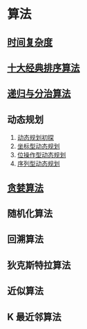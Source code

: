 # 算法

## [时间复杂度](./md/01.md)

## [十大经典排序算法](./md/02.md)

## [递归与分治算法](./md/05.md)

## 动态规划

1. [动态规划初探](./md/06.md)
2. [坐标型动态规划](./md/07.md)
3. [位操作型动态规划](./md/08.md)
3. [序列型动态规划](./md/09.md)

## [贪婪算法](./md/04.md)

## 随机化算法

## 回溯算法

## 狄克斯特拉算法

## 近似算法

## K 最近邻算法
